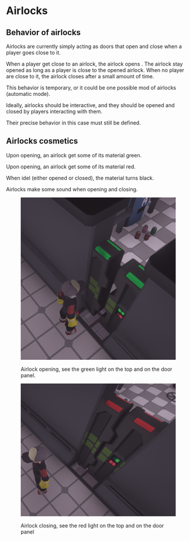 # Airlocks

## Behavior of airlocks



Airlocks are currently simply acting as doors that open and close when a player goes close to it.

When a player get close to an airlock, the airlock opens . The airlock stay opened as long as a player is close to the opened airlock. When no player are close to it, the airlock closes after a small amount of time.

This behavior is temporary, or it could be one possible mod of airlocks (automatic mode).

Ideally, airlocks should be interactive, and they should be opened and closed by players interacting with them.

Their precise behavior in this case must still be defined.



## Airlocks cosmetics

Upon opening, an airlock get some of its material green.

Upon opening, an airlock get some of its material red.

When idel (either opened or closed), the material turns black.

Airlocks make some sound when opening and closing.



<figure><img src="../../../.gitbook/assets/image (35).png" alt=""><figcaption><p>Airlock opening, see the green light on the top and on the door panel.</p></figcaption></figure>

<figure><img src="../../../.gitbook/assets/image (37).png" alt=""><figcaption><p>Airlock closing, see the red light on the top and on the door panel</p></figcaption></figure>

